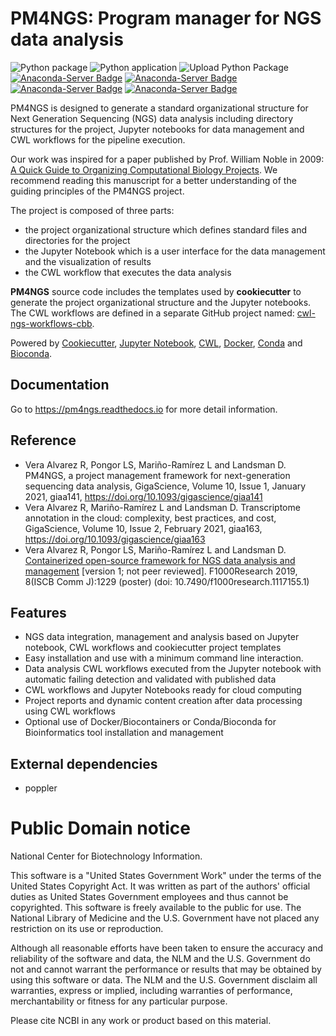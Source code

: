 PM4NGS: Program manager for NGS data analysis
=============================================

![Python package](https://github.com/ncbi/pm4ngs/workflows/Python%20package/badge.svg)
![Python application](https://github.com/ncbi/pm4ngs/workflows/Python%20application/badge.svg)
![Upload Python Package](https://github.com/ncbi/pm4ngs/workflows/Upload%20Python%20Package/badge.svg)
[![Anaconda-Server Badge](https://anaconda.org/bioconda/pm4ngs/badges/version.svg)](https://anaconda.org/bioconda/pm4ngs)
[![Anaconda-Server Badge](https://anaconda.org/bioconda/pm4ngs/badges/latest_release_date.svg)](https://anaconda.org/bioconda/pm4ngs)
[![Anaconda-Server Badge](https://anaconda.org/bioconda/pm4ngs/badges/downloads.svg)](https://anaconda.org/bioconda/pm4ngs)
[![Anaconda-Server Badge](https://anaconda.org/bioconda/pm4ngs/badges/installer/conda.svg)](https://conda.anaconda.org/bioconda)

PM4NGS is designed to generate a standard organizational structure for Next Generation Sequencing (NGS) data 
analysis including directory structures for the project, Jupyter notebooks for data management and CWL workflows 
for the pipeline execution.

Our work was inspired for a paper published by Prof. William Noble in 2009:
[A Quick Guide to Organizing Computational Biology Projects](https://journals.plos.org/ploscompbiol/article?id=10.1371/journal.pcbi.1000424). 
We recommend reading this manuscript for a better understanding of the guiding principles of the PM4NGS project.

The project is composed of three parts:

 * the project organizational structure which defines standard files and directories for the project
 * the Jupyter Notebook which is a user interface for the data management and the visualization of results
 * the CWL workflow that executes the data analysis

**PM4NGS** source code includes the templates used by **cookiecutter** to generate the project
organizational structure and the Jupyter notebooks. The CWL workflows are defined in a separate GitHub project named:
[cwl-ngs-workflows-cbb](https://github.com/ncbi/cwl-ngs-workflows-cbb).

Powered by [Cookiecutter](https://github.com/audreyr/cookiecutter), 
[Jupyter Notebook](https://jupyter.org/), [CWL](https://www.commonwl.org/), [Docker](https://www.docker.com), 
[Conda](https://pm4ngs.readthedocs.io/) and [Bioconda](https://pm4ngs.readthedocs.io/).

Documentation
-------------

Go to https://pm4ngs.readthedocs.io for more detail information.

Reference
---------

 * Vera Alvarez R, Pongor LS, Mariño-Ramírez L and Landsman D. PM4NGS, a project management framework for next-generation sequencing data analysis, GigaScience, Volume 10, Issue 1, January 2021, giaa141, https://doi.org/10.1093/gigascience/giaa141 
 * Vera Alvarez R, Mariño-Ramírez L and Landsman D. Transcriptome annotation in the cloud: complexity, best practices, and cost, GigaScience, Volume 10, Issue 2, February 2021, giaa163, https://doi.org/10.1093/gigascience/giaa163
 * Vera Alvarez R, Pongor LS, Mariño-Ramírez L and Landsman D. [Containerized open-source framework for NGS data analysis and management](https://f1000research.com/posters/8-1229) [version 1; not peer reviewed]. F1000Research 2019, 8(ISCB Comm J):1229 (poster) (doi: 10.7490/f1000research.1117155.1)

Features
---------
* NGS data integration, management and analysis based on Jupyter notebook, CWL workflows and cookiecutter project templates
* Easy installation and use with a minimum command line interaction.
* Data analysis CWL workflows executed from the Jupyter notebook with automatic failing detection and validated with published data
* CWL workflows and Jupyter Notebooks ready for cloud computing
* Project reports and dynamic content creation after data processing using CWL workflows
* Optional use of Docker/Biocontainers or Conda/Bioconda for Bioinformatics tool installation and management

External dependencies
---------------------

 * poppler
    
Public Domain notice
====================

National Center for Biotechnology Information.

This software is a "United States Government Work" under the terms of the United States
Copyright Act. It was written as part of the authors' official duties as United States
Government employees and thus cannot be copyrighted. This software is freely available
to the public for use. The National Library of Medicine and the U.S. Government have not
 placed any restriction on its use or reproduction.

Although all reasonable efforts have been taken to ensure the accuracy and reliability
of the software and data, the NLM and the U.S. Government do not and cannot warrant the
performance or results that may be obtained by using this software or data. The NLM and
the U.S. Government disclaim all warranties, express or implied, including warranties
of performance, merchantability or fitness for any particular purpose.

Please cite NCBI in any work or product based on this material.
    
